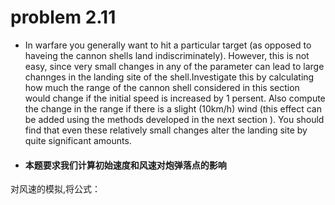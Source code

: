# problem 2.11
- In warfare you generally want to hit a particular target (as opposed to haveing the cannon shells land indiscriminately). However, this is not easy, since very small changes in any of the parameter can lead to large channges in the landing site of the shell.Investigate this by calculating how much the range of the cannon shell considered in this section would change if the initial speed is increased by 1 persent. Also compute the change in the range if there is a slight (10km/h) wind (this effect can be added using the methods developed in the next section ). You should find that even these relatively small changes alter the landing site by quite significant amounts.
- #### 本题要求我们计算初始速度和风速对炮弹落点的影响
对风速的模拟,将公式：
